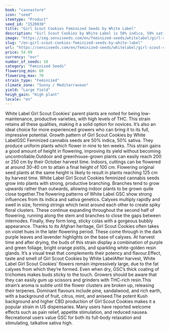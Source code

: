 ```yaml
---
book: "cannastore"
icon: "seed"
itemtype: "Product"
seed_id: "1520030"
title: "Girl Scout Cookies Feminized Seeds by White Label"
description: "Girl Scout Cookies by White Label is 50% indica, 50% sativa. It’s a top Californian strain, with a pine/ citrus scent. The high is relaxing and talkative."
image: "https://img.sensiseeds.com/en/feminized-seeds/whitelabel/girl-scout-cookies-image.png"
slug: "/en-girl-scout-cookies-feminized-seeds-by-white-label"
url: "https://sensiseeds.com/en/feminized-seeds/whitelabel/girl-scout-cookies?a_aid=cannastore"
price: 54.99
currency: "eur"
number_of_seeds: 10
category: "Feminised Seeds"
flowering_min: 60
flowering_max: 70
strain_type: "Feminized"
climate_zone: "Sunny / Mediterranean"
yield: "Large Yield"
heigh_gain: "High plant"
locale: "en"
---
```

White Label Girl Scout Cookies’ parent plants are noted for being low-maintenance, productive varieties, with high levels of THC. This strain retains all these qualities, making it a solid option for novices. It’s also an ideal choice for more experienced growers who can bring it to its full, impressive potential. Growth pattern of Girl Scout Cookies by White LabelGSC Feminized cannabis seeds are 50% indica, 50% sativa. They produce uniform plants which flower in nine to ten weeks. This strain gains a good amount of height in flowering, improving its yield without becoming uncontrollable.Outdoor and greenhouse-grown plants can easily reach 200 or 250 cm by their October harvest time. Indoors, cuttings can be flowered at around 30-40 cm to attain a final height of 100 cm. Flowering original seed plants at the same height is likely to result in plants reaching 125 cm by harvest time. White Label Girl Scout Cookies feminized cannabis seeds grow into plants with strong, productive branching. Branches tend to grow upwards rather than outwards, allowing indoor plants to be grown quite close together.The flowering patterns of White Label GSC show strong influences from its indica and sativa genetics. Calyxes multiply rapidly and swell in size, forming strings which twist around each other to create spiky floral clusters. These continue expanding throughout the second half of flowering, running along the stem and branches to close the gaps between internodes. Finally, they form long, sticky colas with a gorgeous bubbly appearance. Thanks to its Afghan heritage, Girl Scout Cookies often takes on violet hues in the later flowering period. These come through in the dark purple leaves and lavender highlights on the base of calyxes. At harvest time and after drying, the buds of this strain display a combination of purple and green foliage, bright orange pistils, and sparkling white-golden resin glands. It’s a visual treat that complements their potency and flavour.Effect, taste and smell of Girl Scout Cookies by White LabelAfter harvest, White Label Girl Scout Cookies’ flowers remain impressively large, due to the fat calyxes from which they’re formed. Even when dry, GSC’s thick coating of trichomes makes buds sticky to the touch. Growers should be aware that they can easily gum up scissors and grinders with THC-rich resin.This strain’s aroma is subtle until the flower clusters are broken up, releasing their terpenes. Dominant flavours include pine, sandalwood, and rich earth, with a background of fruit, citrus, mint, and aniseed.The potent Kush background and higher CBD production of Girl Scout Cookies makes it a popular strain in US dispensaries. Many users have reported welcome effects such as pain relief, appetite stimulation, and reduced nausea. Recreational users value GSC for both its full-body relaxation and stimulating, talkative sativa high.
